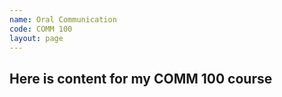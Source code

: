 ```yaml
---
name: Oral Communication
code: COMM 100
layout: page
---
```


## Here is content for my COMM 100 course